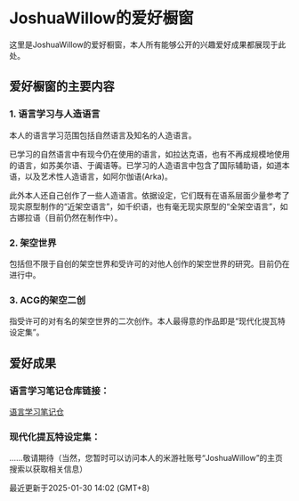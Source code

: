 # JoshuaWillow的爱好橱窗

这里是JoshuaWillow的爱好橱窗，本人所有能够公开的兴趣爱好成果都展现于此处。

## 爱好橱窗的主要内容

### 1. 语言学习与人造语言
本人的语言学习范围包括自然语言及知名的人造语言。

已学习的自然语言中有现今仍在使用的语言，如拉达克语，也有不再成规模地使用的语言，如苏美尔语、于阗语等。已学习的人造语言中包含了国际辅助语，如道本语，以及艺术性人造语言，如阿尔伽语(Arka)。

此外本人还自己创作了一些人造语言。依据设定，它们既有在语系层面少量参考了现实原型制作的“近架空语言”，如千织语，也有毫无现实原型的“全架空语言”，如古娜拉语（目前仍然在制作中）。
### 2. 架空世界
包括但不限于自创的架空世界和受许可的对他人创作的架空世界的研究。目前仍在进行中。
### 3. ACG的架空二创
指受许可的对有名的架空世界的二次创作。本人最得意的作品即是“现代化提瓦特设定集”。

## 爱好成果

### 语言学习笔记仓库链接：
[语言学习笔记仓](https://wseriesy.github.io/multilang-resource/)
### 现代化提瓦特设定集：
……敬请期待（当然，您暂时可以访问本人的米游社账号“JoshuaWillow”的主页搜索以获取相关信息）

最近更新于2025-01-30 14:02 (GMT+8)
